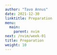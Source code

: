 ```yaml
---
author: "Tavo Annus"
date: 2021-12-30
linktitle: Preparation
menu:
  main:
    parent: nvim
next: /nvim/week-01
title: Preparation
weight: 10
---
```

